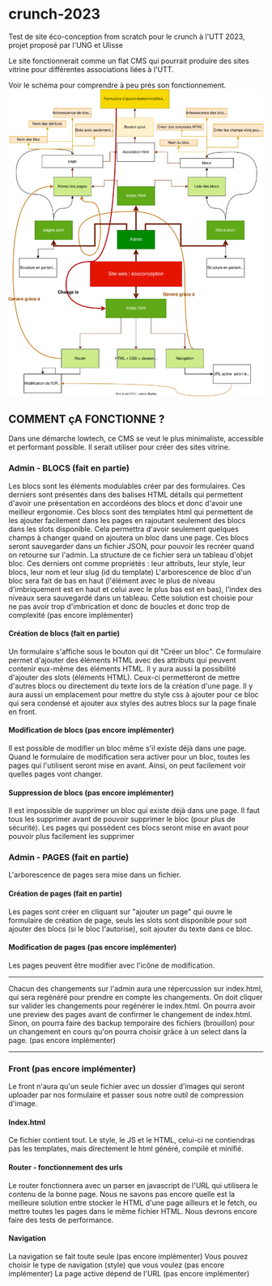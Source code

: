 # crunch-2023
Test de site éco-conception from scratch pour le crunch à l'UTT 2023, projet proposé par l'UNG et Ulisse

Le site fonctionnerait comme un flat CMS qui pourrait produire des sites vitrine pour différentes associations liées à l'UTT.

Voir le schéma pour comprendre à peu près son fonctionnement.
![Schéma](/diagram_solution_from_scratch.svg)

## COMMENT çA FONCTIONNE ?
Dans une démarche lowtech, ce CMS se veut le plus minimaliste, accessible et performant possible. Il serait utiliser pour créer des sites vitrine.

### Admin - BLOCS (fait en partie)
Les blocs sont les éléments modulables créer par des formulaires. Ces derniers sont présentés dans des balises HTML détails qui permettent d'avoir une présentation en accordéons des blocs et donc d'avoir une meilleur ergonomie. Ces blocs sont des templates html qui permettent de les ajouter facilement dans les pages en rajoutant seulement des blocs dans les slots disponible. Cela permettra d'avoir seulement quelques champs à changer quand on ajoutera un bloc dans une page.
Ces blocs seront sauvegarder dans un fichier JSON, pour pouvoir les recréer quand on retourne sur l'admin. 
La structure de ce fichier sera un tableau d'objet bloc. Ces derniers ont comme propriétés : leur attributs, leur style, leur blocs, leur nom et leur slug (id du template)
L'arborescence de bloc d'un bloc sera fait de bas en haut (l'élément avec le plus de niveau d'imbriquement est en haut et celui avec le plus bas est en bas), l'index des niveaux sera sauvegardé dans un tableau. Cette solution est choisie pour ne pas avoir trop d'imbrication et donc de boucles et donc trop de complexité (pas encore implémenter) 

#### Création de blocs (fait en partie)
Un formulaire s'affiche sous le bouton qui dit "Créer un bloc". Ce formulaire permet d'ajouter des éléments HTML avec des attributs qui peuvent contenir eux-même des éléments HTML.
Il y aura aussi la possibilité d'ajouter des slots (éléments HTML). Ceux-ci permetteront de mettre d'autres blocs ou directement du texte lors de la création d'une page.
Il y aura aussi un emplacement pour mettre du style css à ajouter pour ce bloc qui sera condensé et ajouter aux styles des autres blocs sur la page finale en front.

#### Modification de blocs (pas encore implémenter) 
Il est possible de modifier un bloc même s'il existe déjà dans une page. 
Quand le formulaire de modification sera activer pour un bloc, toutes les pages qui l'utilisent seront mise en avant. 
Ainsi, on peut facilement voir quelles pages vont changer.

#### Suppression de blocs (pas encore implémenter) 
Il est impossible de supprimer un bloc qui existe déjà dans une page. 
Il faut tous les supprimer avant de pouvoir supprimer le bloc (pour plus de sécurité). 
Les pages qui possèdent ces blocs seront mise en avant pour pouvoir plus facilement les supprimer

### Admin - PAGES (fait en partie)
L'arborescence de pages sera mise dans un fichier.

#### Création de pages (fait en partie)
Les pages sont créer en cliquant sur "ajouter un page" qui ouvre le formulaire de création de page, seuls les slots sont disponible pour soit ajouter des blocs (si le bloc l'autorise), soit ajouter du texte dans ce bloc. 

#### Modification de pages (pas encore implémenter) 
Les pages peuvent être modifier avec l'icône de modification. 

***
Chacun des changements sur l'admin aura une répercussion sur index.html, qui sera regénéré pour prendre en compte les changements. On doit cliquer sur valider les changements pour regénérer le index.html. On pourra avoir une preview des pages avant de confirmer le changement de index.html. Sinon, on pourra faire des backup temporaire des fichiers (brouillon) pour un changement en cours qu'on pourra choisir grâce à un select dans la page. (pas encore implémenter)
***

### Front (pas encore implémenter)
Le front n'aura qu'un seule fichier avec un dossier d'images qui seront uploader par nos formulaire et passer sous notre outil de compression d'image.
#### Index.html
Ce fichier contient tout. Le style, le JS et le HTML, celui-ci ne contiendras pas les templates, mais directement le html généré, compilé et minifié.
#### Router - fonctionnement des urls
Le router fonctionnera avec un parser en javascript de l'URL qui utilisera le contenu de la bonne page.  Nous ne savons pas encore quelle est la meilleure solution entre stocker le HTML d'une page ailleurs et le fetch, ou mettre toutes les pages dans le même fichier HTML. Nous devrons encore faire des tests de performance.
#### Navigation
La navigation se fait toute seule (pas encore implémenter) 
Vous pouvez choisir le type de navigation (style) que vous voulez (pas encore implémenter)
La page active dépend de l'URL (pas encore implémenter)

